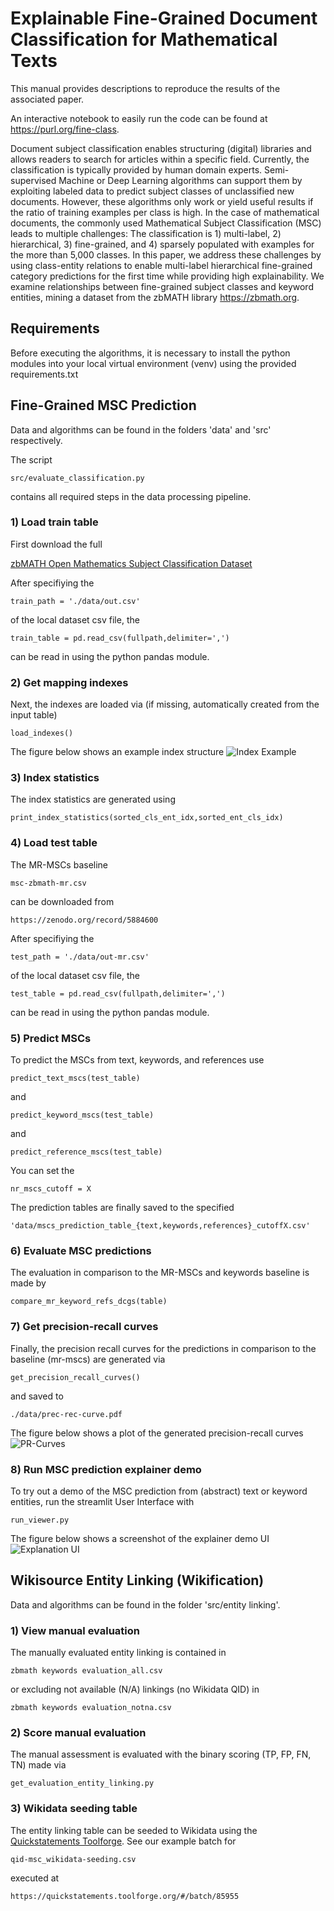 # Explainable Fine-Grained Document Classification for Mathematical Texts

This manual provides descriptions to reproduce the results of the associated paper.

An interactive notebook to easily run the code can be found at https://purl.org/fine-class.

Document subject classification enables structuring (digital) libraries and allows readers to search for articles within a specific field.
Currently, the classification is typically provided by human domain experts.
Semi-supervised Machine or Deep Learning algorithms can support them by exploiting labeled data to predict subject classes of unclassified new documents.
However, these algorithms only work or yield useful results if the ratio of training examples per class is high.
In the case of mathematical documents, the commonly used Mathematical Subject Classification (MSC) leads to multiple challenges: The classification is 1) multi-label, 2) hierarchical, 3) fine-grained, and 4) sparsely populated with examples for the more than 5,000 classes.
In this paper, we address these challenges by using class-entity relations to enable multi-label hierarchical fine-grained category predictions for the first time while providing high explainability.
We examine relationships between fine-grained subject classes and keyword entities, mining a dataset from the zbMATH library https://zbmath.org.

## Requirements

Before executing the algorithms, it is necessary to install the python modules into your local virtual environment (venv) using the provided requirements.txt

## Fine-Grained MSC Prediction

Data and algorithms can be found in the folders 'data' and 'src' respectively.

The script
```
src/evaluate_classification.py
```
contains all required steps in the data processing pipeline.

### 1) Load train table

First download the full

[zbMATH Open Mathematics Subject Classification Dataset](https://zenodo.org/record/6448360)

After specifiying the
```
train_path = './data/out.csv'
```
of the local dataset csv file, the
```
train_table = pd.read_csv(fullpath,delimiter=',')
```
can be read in using the python pandas module.

### 2) Get mapping indexes

Next, the indexes are loaded via (if missing, automatically created from the input table)
```
load_indexes()
```
The figure below shows an example index structure
![Index Example](fig/index-example.png)

### 3) Index statistics

The index statistics are generated using
```
print_index_statistics(sorted_cls_ent_idx,sorted_ent_cls_idx)
```

### 4) Load test table

The MR-MSCs baseline
```
msc-zbmath-mr.csv
```
can be downloaded from
```
https://zenodo.org/record/5884600
```

After specifiying the
```
test_path = './data/out-mr.csv'
```
of the local dataset csv file, the
```
test_table = pd.read_csv(fullpath,delimiter=',')
```
can be read in using the python pandas module.

### 5) Predict MSCs

To predict the MSCs from text, keywords, and references use
```
predict_text_mscs(test_table)
```
and
```
predict_keyword_mscs(test_table)
```
and
```
predict_reference_mscs(test_table)
```
You can set the
```
nr_mscs_cutoff = X
```
The prediction tables are finally saved to the specified
```
'data/mscs_prediction_table_{text,keywords,references}_cutoffX.csv'
```

### 6) Evaluate MSC predictions

The evaluation in comparison to the MR-MSCs and keywords baseline is made by
```
compare_mr_keyword_refs_dcgs(table)
```

### 7) Get precision-recall curves

Finally, the precision recall curves for the predictions in comparison to the baseline (mr-mscs) are generated via
```
get_precision_recall_curves()
```
and saved to
```
./data/prec-rec-curve.pdf
```
The figure below shows a plot of the generated precision-recall curves
![PR-Curves](fig/prec-rec-curve.png)

### 8) Run MSC prediction explainer demo
To try out a demo of the MSC prediction from (abstract) text or keyword entities, run the streamlit User Interface with
```
run_viewer.py
```
The figure below shows a screenshot of the explainer demo UI
![Explanation UI](fig/explanation-UI.png)

## Wikisource Entity Linking (Wikification)

Data and algorithms can be found in the folder 'src/entity linking'.

### 1) View manual evaluation

The manually evaluated entity linking is contained in
```
zbmath keywords evaluation_all.csv
```
or excluding not available (N/A) linkings (no Wikidata QID) in
```
zbmath keywords evaluation_notna.csv
```

### 2) Score manual evaluation

The manual assessment is evaluated with the binary scoring (TP, FP, FN, TN) made via
```
get_evaluation_entity_linking.py
```

### 3) Wikidata seeding table

The entity linking table can be seeded to Wikidata using the
[Quickstatements Toolforge](https://quickstatements.toolforge.org).
See our example batch for
```
qid-msc_wikidata-seeding.csv
```
executed at
```
https://quickstatements.toolforge.org/#/batch/85955
```
